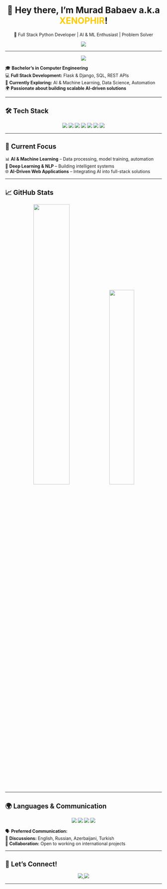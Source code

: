 <h1 align="center">👋 Hey there, I’m Murad Babaev a.k.a <span style="color:#ffcc00">XENOPHIR</span>!</h1>

<p align="center">
🚀 Full Stack Python Developer | AI & ML Enthusiast | Problem Solver
</p>

<p align="center">
  <img src="https://readme-typing-svg.herokuapp.com?font=Fira+Code&pause=1000&color=F7B93E&center=true&width=500&lines=Full+Stack+Python+Developer;AI+%26+ML+Enthusiast;Problem+Solver;Open+to+Collaboration!" />
</p>

---

<p align="center">
  <img src="https://readme-typing-svg.herokuapp.com?font=Orbitron&size=24&color=36BCF7&center=true&vCenter=true&width=400&height=50&lines=🚀+About+Me" />
</p>

🎓 **Bachelor’s in Computer Engineering**  
💻 **Full Stack Development:** Flask & Django, SQL, REST APIs  
🧠 **Currently Exploring:** AI & Machine Learning, Data Science, Automation  
🌍 **Passionate about building scalable AI-driven solutions**  

---

## 🛠 **Tech Stack**
<p align="center">
  <img src="https://img.shields.io/badge/Python-3776AB?style=for-the-badge&logo=python&logoColor=white" />
  <img src="https://img.shields.io/badge/Flask-000000?style=for-the-badge&logo=flask&logoColor=white" />
  <img src="https://img.shields.io/badge/Django-092E20?style=for-the-badge&logo=django&logoColor=white" />
  <img src="https://img.shields.io/badge/PostgreSQL-336791?style=for-the-badge&logo=postgresql&logoColor=white" />
  <img src="https://img.shields.io/badge/MySQL-4479A1?style=for-the-badge&logo=mysql&logoColor=white" />
  <img src="https://img.shields.io/badge/Docker-2496ED?style=for-the-badge&logo=docker&logoColor=white" />
  <img src="https://img.shields.io/badge/Git-F05032?style=for-the-badge&logo=git&logoColor=white" />
</p>

---

## 🎯 **Current Focus**
📊 **AI & Machine Learning** – Data processing, model training, automation  
📝 **Deep Learning & NLP** – Building intelligent systems  
🌐 **AI-Driven Web Applications** – Integrating AI into full-stack solutions  

---

## 📈 **GitHub Stats**
<p align="center">
  <img src="https://github-readme-stats.vercel.app/api?username=your-github-username&show_icons=true&theme=tokyonight" width="48%"/>
  <img src="https://github-readme-stats.vercel.app/api/top-langs/?username=your-github-username&layout=compact&theme=tokyonight" width="40%"/>
</p>

---

## 🌍 **Languages & Communication**
<p align="center">
  <img src="https://img.shields.io/badge/English-Professional working proficiency-blue?style=for-the-badge&logo=google-translate" />
  <img src="https://img.shields.io/badge/Russian-Native-red?style=for-the-badge&logo=google-translate" />
  <img src="https://img.shields.io/badge/Azerbaijani-Native-green?style=for-the-badge&logo=google-translate" />
  <img src="https://img.shields.io/badge/Turkish-Limited working proficiency-orange?style=for-the-badge&logo=google-translate" />
</p>

🗣️ **Preferred Communication:**  
📩 **Discussions:** English, Russian, Azerbaijani, Turkish  
🤝 **Collaboration:** Open to working on international projects  

---

## 📡 **Let’s Connect!**
<p align="center">
  <a href="https://www.linkedin.com/in/mbabayev/">
    <img src="https://img.shields.io/badge/LinkedIn-0077B5?style=for-the-badge&logo=linkedin&logoColor=white" />
  </a>
  <a href="mailto:mb.official.444@gmail.com">
    <img src="https://img.shields.io/badge/Email-D14836?style=for-the-badge&logo=gmail&logoColor=white" />
  </a>
</p>

---
